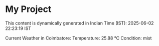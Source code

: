 # My Project

This content is dynamically generated in Indian Time (IST): 2025-06-02 22:23:19 IST


Current Weather in Coimbatore:
Temperature: 25.88 °C
Condition: mist
